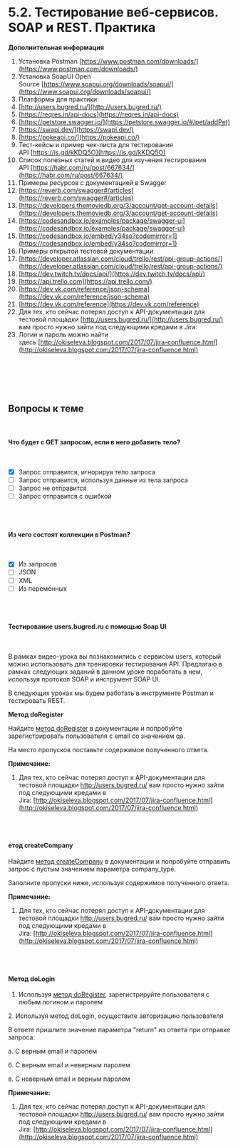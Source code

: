 # 5.2. Тестирование веб-сервисов. SOAP и REST. Практика

**Дополнительная информация**

1. Установка Postman [https://www.postman.com/downloads/](https://www.postman.com/downloads/)
2. Установка SoapUI Open Source [https://www.soapui.org/downloads/soapui/](https://www.soapui.org/downloads/soapui/)
3. Платформы для практики:
4. [http://users.bugred.ru/](http://users.bugred.ru/)
5. [https://reqres.in/api-docs](https://reqres.in/api-docs)
6. [https://petstore.swagger.io/](https://petstore.swagger.io/#/pet/addPet)
7. [https://swapi.dev/](https://swapi.dev/)
8. [https://pokeapi.co/](https://pokeapi.co/)
9. Тест-кейсы и пример чек-листа для тестирования API [https://is.gd/kKDQ5O](https://is.gd/kKDQ5O)
10. Список полезных статей и видео для изучения тестирования API [https://habr.com/ru/post/667634/](https://habr.com/ru/post/667634/)
11. Примеры ресурсов с документацией в Swagger
12. [https://reverb.com/swagger#/articles](https://reverb.com/swagger#/articles)
13. [https://developers.themoviedb.org/3/account/get-account-details](https://developers.themoviedb.org/3/account/get-account-details)
14. [https://codesandbox.io/examples/package/swagger-ui](https://codesandbox.io/examples/package/swagger-ui)
15. [https://codesandbox.io/embed/y34so?codemirror=1](https://codesandbox.io/embed/y34so?codemirror=1)
16. Примеры открытой тестовой документации
17. [https://developer.atlassian.com/cloud/trello/rest/api-group-actions/](https://developer.atlassian.com/cloud/trello/rest/api-group-actions/)
18. [https://dev.twitch.tv/docs/api/](https://dev.twitch.tv/docs/api/)
19. [https://api.trello.com](https://api.trello.com/)
20. [https://dev.vk.com/reference/json-schema](https://dev.vk.com/reference/json-schema)
21. [https://dev.vk.com/reference](https://dev.vk.com/reference)
22. Для тех, кто сейчас потерял доступ к API-документации для тестовой площадки [http://users.bugred.ru/](http://users.bugred.ru/) вам просто нужно зайти под следующими кредами в Jira:
23. Логин и пароль можно найти здесь [http://okiseleva.blogspot.com/2017/07/jira-confluence.html](http://okiseleva.blogspot.com/2017/07/jira-confluence.html)
<br>
<br>
<br>
<br>

<a id='task1'></a>
## Вопросы к теме
<br>

#### Что будет с GET запросом, если в него добавить тело?
<br>

 -  [x] Запрос отправится, игнорируя тело запроса
 -  [ ] Запрос отправится, используя данные из тела запроса
 -  [ ] Запрос не отправится
 -  [ ] Запрос отправится с ошибкой
<br>
<br>

#### Из чего состоят коллекции в Postman?
<br>

 -  [x] Из запросов
 -  [ ] JSON
 -  [ ] XML
 -  [ ] Из переменных
<br>
<br>

#### **Тестирование users.bugred.ru с помощью Soap UI**
<br>

В рамках видео-урока вы познакомились с сервисом users, который можно использовать для тренировки тестирования API. Предлагаю в рамках следующих заданий в данном уроке поработать в нем, используя протокол SOAP и инструмент SOAP UI.

В следующих уроках мы будем работать в инструменте Postman и тестировать REST.

**Метод doRegister**

Найдите [метод doRegister](https://testbase.atlassian.net/wiki/spaces/USERS/pages/592511089/SOAP+REST) в документации и попробуйте зарегистрировать пользователя с email со значением qa.

На место пропусков поставьте содержимое полученного ответа.

**Примечание:** 

1. Для тех, кто сейчас потерял доступ к API-документации для тестовой площадки http://users.bugred.ru/ вам просто нужно зайти под следующими кредами в Jira: [http://okiseleva.blogspot.com/2017/07/jira-confluence.html](http://okiseleva.blogspot.com/2017/07/jira-confluence.html)
<br>
<br>

#### **етод createCompany**

Найдите [метод createCompany](https://testbase.atlassian.net/wiki/spaces/USERS/pages/592511089/SOAP+REST) в документации и попробуйте отправить запрос с пустым значением параметра company_type.

Заполните пропуски ниже, используя содержимое полученного ответа.

**Примечание:** 

1. Для тех, кто сейчас потерял доступ к API-документации для тестовой площадки http://users.bugred.ru/ вам просто нужно зайти под следующими кредами в Jira: [http://okiseleva.blogspot.com/2017/07/jira-confluence.html](http://okiseleva.blogspot.com/2017/07/jira-confluence.html)
<br>
<br>

#### **Метод doLogin**

1. Используя [метод doRegister](https://testbase.atlassian.net/wiki/spaces/USERS/pages/592511089), зарегистрируйте пользователя с любым логином и паролем

2. Используя метод doLogin, осуществите авторизацию пользователя

В ответе пришлите значение параметра "return" из ответа при отправке запроса:

а. С верным email и паролем

б. С верным email и неверным паролем

в. С неверным email и верным паролем

**Примечание:** 

1. Для тех, кто сейчас потерял доступ к API-документации для тестовой площадки http://users.bugred.ru/ вам просто нужно зайти под следующими кредами в Jira: [http://okiseleva.blogspot.com/2017/07/jira-confluence.html](http://okiseleva.blogspot.com/2017/07/jira-confluence.html)
<br>
